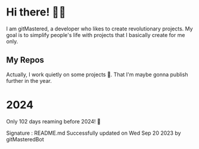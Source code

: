 
# Hi there! 🙋‍♂️
I am gitMastered, a developer who likes to create revolutionary projects.
My goal is to simplify people's life with projects that I basically create for me only.

## My Repos
Actually, I work quietly on some projects 👀. That I'm maybe gonna publish further in the year.

# 2024
Only 102 days reaming before 2024! 🙌

Signature : README.md Successfully updated on Wed Sep 20 2023 by gitMasteredBot

